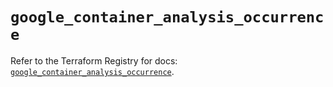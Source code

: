 # `google_container_analysis_occurrence`

Refer to the Terraform Registry for docs: [`google_container_analysis_occurrence`](https://registry.terraform.io/providers/hashicorp/google/5.35.0/docs/resources/container_analysis_occurrence).
